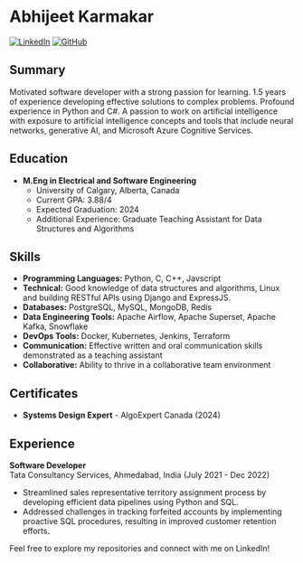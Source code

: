 # Abhijeet Karmakar

[![LinkedIn](https://img.shields.io/badge/LinkedIn-Connect-blue)](https://linkedin.com/in/abhijeet-uday-karmakar) [![GitHub](https://img.shields.io/badge/GitHub-Follow-brightgreen)](https://github.com/abhi-jeet589)

## Summary
Motivated software developer with a strong passion for learning. 1.5 years of experience developing effective solutions to complex problems. Profound experience in Python and C#. A passion to work on artificial intelligence with exposure to artificial intelligence concepts and tools that include neural networks, generative AI, and Microsoft Azure Cognitive Services.

## Education
- **M.Eng in Electrical and Software Engineering**
  - University of Calgary, Alberta, Canada
  - Current GPA: 3.88/4
  - Expected Graduation: 2024
  - Additional Experience: Graduate Teaching Assistant for Data Structures and Algorithms

## Skills
- **Programming Languages:** Python, C, C++, Javscript
- **Technical:** Good knowledge of data structures and algorithms, Linux and building RESTful APIs using Django and ExpressJS.
- **Databases:** PostgreSQL, MySQL, MongoDB, Redis
- **Data Engineering Tools:** Apache Airflow, Apache Superset, Apache Kafka, Snowflake
- **DevOps Tools:** Docker, Kubernetes, Jenkins, Terraform
- **Communication:** Effective written and oral communication skills demonstrated as a teaching assistant
- **Collaborative:** Ability to thrive in a collaborative team environment

## Certificates
- **Systems Design Expert** - AlgoExpert Canada (2024)

## Experience
**Software Developer**  
Tata Consultancy Services, Ahmedabad, India (July 2021 - Dec 2022)
- Streamlined sales representative territory assignment process by developing efficient data pipelines using Python and SQL.
- Addressed challenges in tracking forfeited accounts by implementing proactive SQL procedures, resulting in improved customer retention efforts.

Feel free to explore my repositories and connect with me on LinkedIn!

